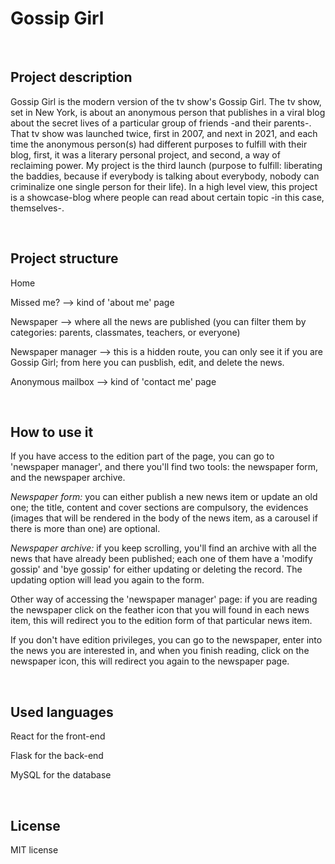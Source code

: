 # Gossip Girl

<br>

## Project description

Gossip Girl is the modern version of the tv show's Gossip Girl. The tv show, set in New York, is about an anonymous person that publishes in a viral blog about the secret lives of a particular group of friends -and their parents-. That tv show was launched twice, first in 2007, and next in 2021, and each time the anonymous person(s) had different purposes to fulfill with their blog, first, it was a literary personal project, and second, a way of reclaiming power. My project is the third launch (purpose to fulfill: liberating the baddies, because if everybody is talking about everybody, nobody can criminalize one single person for their life). In a high level view, this project is a showcase-blog where people can read about certain topic -in this case, themselves-.

<br>

## Project structure

Home 

Missed me? --> kind of 'about me' page

Newspaper --> where all the news are published (you can filter them by categories: parents, classmates, teachers, or everyone)

Newspaper manager --> this is a hidden route, you can only see it if you are Gossip Girl; from here you can pusblish, edit, and delete the news.

Anonymous mailbox --> kind of 'contact me' page

<br>

## How to use it

If you have access to the edition part of the page, you can go to 'newspaper manager', and there you'll find two tools: the newspaper form, and the newspaper archive. 

*Newspaper form:* you can either publish a new news item or update an old one; the title, content and cover sections are compulsory, the evidences (images that will be rendered in the body of the news item, as a carousel if there is more than one) are optional. 

*Newspaper archive:* if you keep scrolling, you'll find an archive with all the news that have already been published; each one of them have a 'modify gossip' and 'bye gossip' for either updating or deleting the record. The updating option will lead you again to the form.

Other way of accessing the 'newspaper manager' page: if you are reading the newspaper click on the feather icon that you will found in each news item, this will redirect you to the edition form of that particular news item.

If you don't have edition privileges, you can go to the newspaper, enter into the news you are interested in, and when you finish reading, click on the newspaper icon, this will redirect you again to the newspaper page.

<br>

## Used languages

React for the front-end

Flask for the back-end

MySQL for the database

<br>

## License

MIT license
